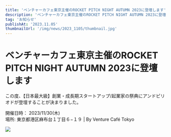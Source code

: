 ```yaml
---
title: 'ベンチャーカフェ東京主催のROCKET PITCH NIGHT AUTUMN 2023に登壇します'
description: 'ベンチャーカフェ東京主催のROCKET PITCH NIGHT AUTUMN 2023に登壇します'
tag: 'お知らせ'
publishAt: '2023.11.05'
thumbnailUrl: '/img/news/2023_1105/thumbnail.jpg'
---
```


# ベンチャーカフェ東京主催のROCKET PITCH NIGHT AUTUMN 2023に登壇します

この度、【日本最大級】創業・成長期スタートアップ/起業家の祭典にアンドピリオドが登壇することが決まりました。

開催日時： 2023/11/30(木)  
場所: 東京都港区麻布台１丁目６−１９ | By Venture Café Tokyo

![](/img/news/2023_1105/thumbnail.jpg)
